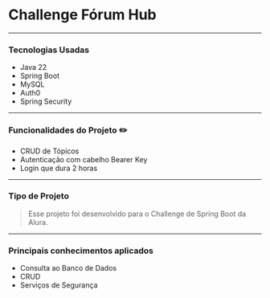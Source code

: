 ﻿# Challenge Fórum Hub 

---
### Tecnologias Usadas

- Java 22
- Spring Boot
- MySQL
- Auth0
- Spring Security

---
### Funcionalidades do Projeto :pencil2:

- CRUD de Tópicos
- Autenticação com cabelho Bearer Key
- Login que dura 2 horas 

---
### Tipo de Projeto 
> Esse projeto foi desenvolvido para o Challenge de Spring Boot da Alura.
---
### Principais conhecimentos aplicados

- Consulta ao Banco de Dados 
- CRUD
- Serviços de Segurança 

